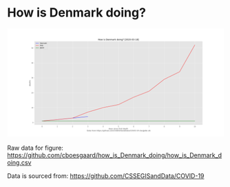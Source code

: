 # How is Denmark doing?

![How is Denmark doing?](how_is_Denmark_doing.png)

Raw data for figure: https://github.com/cboesgaard/how_is_Denmark_doing/how_is_Denmark_doing.csv

Data is sourced from: https://github.com/CSSEGISandData/COVID-19



